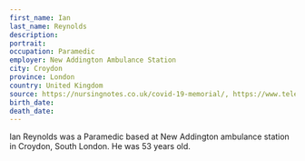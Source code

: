```yaml
---
first_name: Ian
last_name: Reynolds
description: 
portrait: 
occupation: Paramedic
employer: New Addington Ambulance Station
city: Croydon
province: London
country: United Kingdom
source: https://nursingnotes.co.uk/covid-19-memorial/, https://www.telegraph.co.uk/news/0/nhs-workers-died-coronavirus-frontline-victims/
birth_date: 
death_date: 
---
```


Ian Reynolds was a Paramedic based at New Addington ambulance station in Croydon, South London. He was 53 years old.